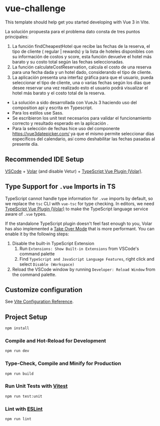 # vue-challenge

This template should help get you started developing with Vue 3 in Vite.

La solución propuesta para el problema dato consta de tres puntos principales:
1. La función findCheapestHotel que recibe las fechas de la reserva, el tipo de cliente ( regular | rewards) y la lista de hoteles disponibles con su información de costos y score, esta función devuelve el hotel más barato y su costo total según las fechas seleccionadas.
2. La función calculateCostReservation, calcula el costo de una reserva para una fecha dada y un hotel dado, considerando el tipo de cliente.
3. La aplicación presenta una interfaz gráfica para que el usuario, pueda seleccionar el tipo de cliente, una o varias fechas según los días que desee reservar una vez realizado esto el usuario podrá visualizar el hotel más barato y el costo total de la reserva.

- La solución a sido desarrollada con VueJs 3 haciendo uso del composition api y escrita en Typescript.
- Para los estilos use Sass.
- Se escribieron los unit test necesarios para validar el funcionamiento correcto y resultado esperado en la aplicación .
- Para la selección de fechas hice uso del componente https://vue3datepicker.com/ ya que el mismo permite seleccionar días específicos del calendario, así como deshabilitar las fechas pasadas al presente día.

## Recommended IDE Setup

[VSCode](https://code.visualstudio.com/) + [Volar](https://marketplace.visualstudio.com/items?itemName=Vue.volar) (and disable Vetur) + [TypeScript Vue Plugin (Volar)](https://marketplace.visualstudio.com/items?itemName=Vue.vscode-typescript-vue-plugin).

## Type Support for `.vue` Imports in TS

TypeScript cannot handle type information for `.vue` imports by default, so we replace the `tsc` CLI with `vue-tsc` for type checking. In editors, we need [TypeScript Vue Plugin (Volar)](https://marketplace.visualstudio.com/items?itemName=Vue.vscode-typescript-vue-plugin) to make the TypeScript language service aware of `.vue` types.

If the standalone TypeScript plugin doesn't feel fast enough to you, Volar has also implemented a [Take Over Mode](https://github.com/johnsoncodehk/volar/discussions/471#discussioncomment-1361669) that is more performant. You can enable it by the following steps:

1. Disable the built-in TypeScript Extension
    1) Run `Extensions: Show Built-in Extensions` from VSCode's command palette
    2) Find `TypeScript and JavaScript Language Features`, right click and select `Disable (Workspace)`
2. Reload the VSCode window by running `Developer: Reload Window` from the command palette.

## Customize configuration

See [Vite Configuration Reference](https://vitejs.dev/config/).

## Project Setup

```sh
npm install
```

### Compile and Hot-Reload for Development

```sh
npm run dev
```

### Type-Check, Compile and Minify for Production

```sh
npm run build
```

### Run Unit Tests with [Vitest](https://vitest.dev/)

```sh
npm run test:unit
```

### Lint with [ESLint](https://eslint.org/)

```sh
npm run lint
```

